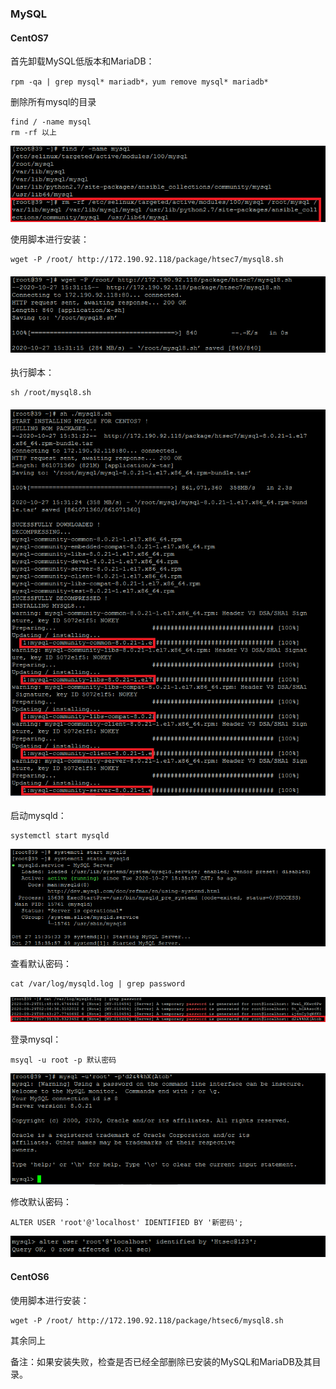 ### MySQL

#### CentOS7

首先卸载MySQL低版本和MariaDB：

```
rpm -qa | grep mysql* mariadb*，yum remove mysql* mariadb*
```

删除所有mysql的目录

```
find / -name mysql
rm -rf 以上
```

![](/assets/mysql1.png)

使用脚本进行安装：

```
wget -P /root/ http://172.190.92.118/package/htsec7/mysql8.sh
```

#### ![](/assets/mysql2.png)

执行脚本：

```
sh /root/mysql8.sh
```

#### ![](/assets/mysql3.png)

启动mysqld：

```
systemctl start mysqld
```

![](/assets/mysql4.png)

查看默认密码：

```
cat /var/log/mysqld.log | grep password
```

![](/assets/mysql5.png)

登录mysql：

```
msyql -u root -p 默认密码
```

![](/assets/mysql6.png)

修改默认密码：

```
ALTER USER 'root'@'localhost' IDENTIFIED BY '新密码';
```

![](/assets/mysql7.png)

#### CentOS6

使用脚本进行安装：

```
wget -P /root/ http://172.190.92.118/package/htsec6/mysql8.sh
```

其余同上

备注：如果安装失败，检查是否已经全部删除已安装的MySQL和MariaDB及其目录。

